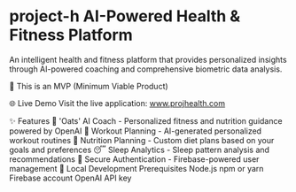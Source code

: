 # project-h AI-Powered Health & Fitness Platform

An intelligent health and fitness platform that provides personalized insights through AI-powered coaching and comprehensive biometric data analysis.

🚧 This is an MVP (Minimum Viable Product)

🌐 Live Demo
Visit the live application: www.projhealth.com

✨ Features
🤖 'Oats' AI Coach - Personalized fitness and nutrition guidance powered by OpenAI
💪 Workout Planning - AI-generated personalized workout routines
🥗 Nutrition Planning - Custom diet plans based on your goals and preferences
😴 Sleep Analytics - Sleep pattern analysis and recommendations
🔐 Secure Authentication - Firebase-powered user management
🚀 Local Development
Prerequisites
Node.js
npm or yarn
Firebase account
OpenAI API key
